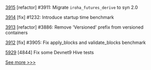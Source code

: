 
[3915](https://github.com/hyperledger/iroha/pull/3915) [refactor] #3911: Migrate `iroha_futures_derive` to syn 2.0

[3914](https://github.com/hyperledger/iroha/pull/3914) [fix] #1232: Introduce startup time benchmark

[3913](https://github.com/hyperledger/iroha/pull/3913) [refactor] #3886: Remove 'Versioned' prefix from versioned containers

[3912](https://github.com/hyperledger/iroha/pull/3912) [fix] #3905: Fix apply_blocks and validate_blocks benchmark

[5929](https://github.com/hyperledger/besu/pull/5929) [4844] Fix some Devnet9 Hive tests


[See more >>>](https://start-here.hyperledger.org/pull-requests)
